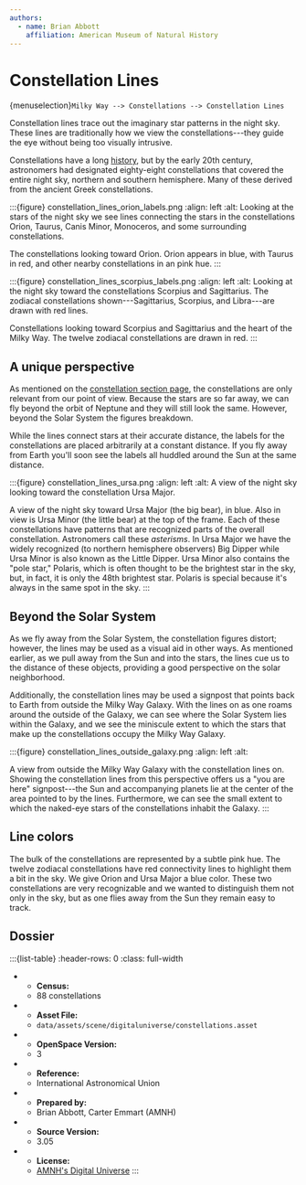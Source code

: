 ```yaml
---
authors:
  - name: Brian Abbott
    affiliation: American Museum of Natural History
---
```



# Constellation Lines

{menuselection}`Milky Way --> Constellations --> Constellation Lines`


Constellation lines trace out the imaginary star patterns in the night sky. These lines are traditionally how we view the constellations---they guide the eye without being too visually intrusive.

Constellations have a long [history](../index), but by the early 20th century, astronomers had designated eighty-eight constellations that covered the entire night sky, northern and southern hemisphere. Many of these derived from the ancient Greek constellations.


:::{figure} constellation_lines_orion_labels.png
:align: left
:alt: Looking at the stars of the night sky we see lines connecting the stars in the constellations Orion, Taurus, Canis Minor, Monoceros, and some surrounding constellations.

The constellations looking toward Orion. Orion appears in blue, with Taurus in red, and other nearby constellations in an pink hue.
:::



:::{figure} constellation_lines_scorpius_labels.png
:align: left
:alt: Looking at the night sky toward the constellations Scorpius and Sagittarius. The zodiacal constellations shown---Sagittarius, Scorpius, and Libra---are drawn with red lines.

Constellations looking toward Scorpius and Sagittarius and the heart of the Milky Way. The twelve zodiacal constellations are drawn in red.
:::




## A unique perspective

As mentioned on the [constellation section page](../index), the constellations are only relevant from our point of view. Because the stars are so far away, we can fly beyond the orbit of Neptune and they will still look the same. However, beyond the Solar System the figures breakdown.

While the lines connect stars at their accurate distance, the labels for the constellations are placed arbitrarily at a constant distance. If you fly away from Earth you'll soon see the labels all huddled around the Sun at the same distance.


:::{figure} constellation_lines_ursa.png
:align: left
:alt: A view of the night sky looking toward the constellation Ursa Major.

A view of the night sky toward Ursa Major (the big bear), in blue. Also in view is Ursa Minor (the little bear) at the top of the frame. Each of these constellations have patterns that are recognized parts of the overall constellation. Astronomers call these _asterisms_. In Ursa Major we have the widely recognized (to northern hemisphere observers) Big Dipper while Ursa Minor is also known as the Little Dipper. Ursa Minor also contains the "pole star," Polaris, which is often thought to be the brightest star in the sky, but, in fact, it is only the 48th brightest star. Polaris is special because it's always in the same spot in the sky.
:::



## Beyond the Solar System

As we fly away from the Solar System, the constellation figures distort; however, the lines may be used as a visual aid in other ways. As mentioned earlier, as we pull away from the Sun and into the stars, the lines cue us to the distance of these objects, providing a good perspective on the solar neighborhood. 

Additionally, the constellation lines may be used a signpost that points back to Earth from outside the Milky Way Galaxy. With the lines on as one roams around the outside of the Galaxy, we can see where the Solar System lies within the Galaxy, and we see the miniscule extent to which the stars that make up the constellations occupy the Milky Way Galaxy.


:::{figure} constellation_lines_outside_galaxy.png
:align: left
:alt: 

A view from outside the Milky Way Galaxy with the constellation lines on. Showing the constellation lines from this perspective offers us a "you are here" signpost---the Sun and accompanying planets lie at the center of the area pointed to by the lines. Furthermore, we can see the small extent to which the naked-eye stars of the constellations inhabit the Galaxy.
:::


## Line colors

The bulk of the constellations are represented by a subtle pink hue. The twelve zodiacal constellations have red connectivity lines to highlight them a bit in the sky. We give Orion and Ursa Major a blue color. These two constellations are very recognizable and we wanted to distinguish them not only in the sky, but as one flies away from the Sun they remain easy to track.




## Dossier
:::{list-table}
:header-rows: 0
:class: full-width

* - **Census:**
  - 88 constellations
* - **Asset File:**
  - `data/assets/scene/digitaluniverse/constellations.asset`
* - **OpenSpace Version:**
  - 3
* - **Reference:**
  - International Astronomical Union
* - **Prepared by:**
  - Brian Abbott, Carter Emmart (AMNH)
* - **Source Version:**
  - 3.05 
* - **License:**
  - [AMNH's Digital Universe](https://www.amnh.org/research/hayden-planetarium/digital-universe/download/digital-universe-license)
:::